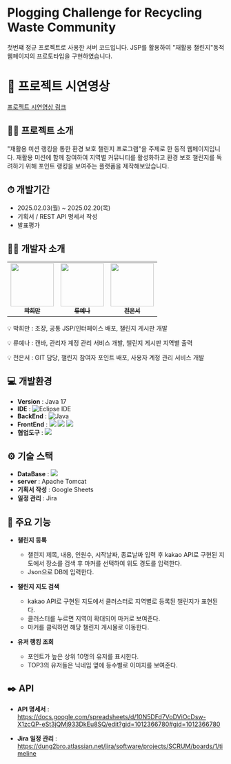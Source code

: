 # Plogging Challenge for Recycling Waste Community
첫번쨰 정규 프로젝트로 사용한 서버 코드입니다. 
JSP를 활용하여 "재활용 챌린지"동적 웹페이지의 프로토타입을 구현하였습니다.

# 🎥 프로젝트 시연영상

[프로젝트 시연영상 링크](https://youtu.be/wbu8Rfeoq30)


## 👨‍🏫 프로젝트 소개
"재활용 미션 랭킹을 통한 환경 보호 챌린지 프로그램"을 주제로 한 동적 웹페이지입니다. 재활용 미션에 함께 참여하여 지역별 커뮤니티를 활성화하고 환경 보호 챌린지를 독려하기 위해 포인트 랭킹을 보여주는 플랫폼을 제작해보았습니다.




## ⏱ 개발기간
- 2025.02.03(월) ~ 2025.02.20(목)
- 기획서 / REST API 명세서 작성
- 발표평가




## 🙋‍♂️ 개발자 소개

<table>
  <tbody>
    <tr>
     <td align="center"><a href="https://github.com/PHM-dung2"><img src="" width="100px;" /><br /><sub><b>박희만  </b></sub></a><br /></td>
      <td align="center"><a href="https://github.com/Ryuyena0305"><img src="" width="100px;" /><br /><sub><b> 류예나 </b></sub></a><br /></td>
      <td align="center"><a href="https://github.com/ithodol"><img src="" width="100px;" alt=""/><br /><sub><b> 전은서 </b></sub></a><br /></td>
     <tr/>
  </tbody>
</table>


💡 박희만 : 조장, 공통 JSP/인터페이스 배포, 챌린지 게시판 개발

💡 류예나 : 캔바, 관리자 계정 관리 서비스 개발, 챌린지 게시판 지역별 출력

💡 전은서 : GIT 담당, 챌린지 참여자 포인트 배포, 사용자 계정 관리 서비스 개발




## 💻 개발환경
- **Version** : Java 17
- **IDE** : ![Eclipse IDE](https://img.shields.io/badge/Eclipse%20IDE-2C2255.svg?&style=for-the-badge&logo=Eclipse%20IDE&logoColor=white)
- **BackEnd** : ![Java](https://img.shields.io/badge/Java-007396.svg?&style=for-the-badge&logo=Java&logoColor=white) 
- **FrontEnd** :  <img src="https://img.shields.io/badge/html5-E34F26?style=for-the-badge&logo=html5&logoColor=white"> 
  <img src="https://img.shields.io/badge/css-1572B6?style=for-the-badge&logo=css3&logoColor=white"> 
  <img src="https://img.shields.io/badge/javascript-F7DF1E?style=for-the-badge&logo=javascript&logoColor=black">
- **협업도구** : <img src="https://img.shields.io/badge/github-181717?style=for-the-badge&logo=github&logoColor=white">



## ⚙️ 기술 스택
- **DataBase** : <img src="https://img.shields.io/badge/mysql-4479A1?style=for-the-badge&logo=mysql&logoColor=white"> 
- **server** : Apache Tomcat
- **기획서 작성** : Google Sheets
- **일정 관리** : Jira




## 📌 주요 기능
- **챌린지 등록**
  - 챌린지 제목, 내용, 인원수, 시작날짜, 종료날짜 입력 후 kakao API로 구현된 지도에서 장소를 검색 후 마커를 선택하여 위도 경도를 입력한다.
  - Json으로 DB에 입력한다.


    
- **챌린지 지도 검색**
  - kakao API로 구현된 지도에서 클러스터로 지역별로 등록된 챌린지가 표현된다.
  - 클러스터를 누르면 지역이 확대되어 마커로 보여준다.
  - 마커를 클릭하면 해당 챌린지 게시물로 이동한다.


    
- **유저 랭킹 조회**
  - 포인트가 높은 상위 10명의 유저를 표시한다.
  - TOP3의 유저들은 닉네임 옆에 등수별로 이미지를 보여준다.
    


 
## ✒️ API
- **API 명세서** : https://docs.google.com/spreadsheets/d/10N5DFd7VoDViOcDsw-X1zcQP-eSt3jQMj933DkEu8SQ/edit?gid=1012366780#gid=1012366780
  
- **Jira 일정 관리** : https://dung2bro.atlassian.net/jira/software/projects/SCRUM/boards/1/timeline
